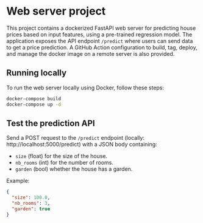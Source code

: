 # Web server project

This project contains a dockerized FastAPI web server for predicting house prices based on input features, using a pre-trained regression model. The application exposes the API endpoint `/predict` where users can send data to get a price prediction. A GitHub Action configuration to build, tag, deploy, and manage the docker image on a remote server is also provided.

## Running locally
To run the web server locally using Docker, follow these steps:
```sh
docker-compose build
docker-compose up -d
```

## Test the prediction API

Send a POST request to the `/predict` endpoint (locally: http://localhost:5000/predict) with a JSON body containing:
- `size` (float) for the size of the house.
- `nb_rooms` (int) for the number of rooms.
- `garden` (bool) whether the house has a garden.

Example:
```json
{
  "size": 100.0,
  "nb_rooms": 3,
  "garden": true
}
```